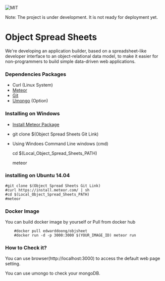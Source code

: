 ![MIT](https://www.csail.mit.edu/sites/default/files/logo.jpg)

Note: The project is under development. It is not ready for deployment yet.

# Object Spread Sheets #

We're developing an application builder, based on a spreadsheet-like developer interface to an object-relational data model, to make it easier for non-programmers to build simple data-driven web applications.

### Dependencies Packages ###

* Curl (Linux System)
* [Meteor](https://www.meteor.com/)
* [Git](https://git-scm.com/)
* [Umongo](https://github.com/agirbal/umongo) (Option)

### Installing on Windows

* [Install Meteor Package](https://www.meteor.com/install)
* git clone $(Object Spread Sheets Git Link)
* Using Windoes Command Line windows (cmd)


    cd $(Local_Object_Spread_Sheets_PATH)

    meteor

### installing on Ubuntu 14.04 ###

    #git clone $(Object Spread Sheets Git Link)
    #curl https://install.meteor.com/ | sh
    #cd $(Local_Object_Spread_Sheets_PATH)
    #meteor

### Docker Image ###
You can build docker image by yourself or Pull from docker hub

    
        #docker pull edwarddoong/objsheet
        #docker run -d -p 3000:3000 $(YOUR_IMAGE_ID) meteor run

### How to Check it? ###

You can use browser(http://localhost:3000) to access the default web page setting.

You can use umongo to check your mongoDB.
